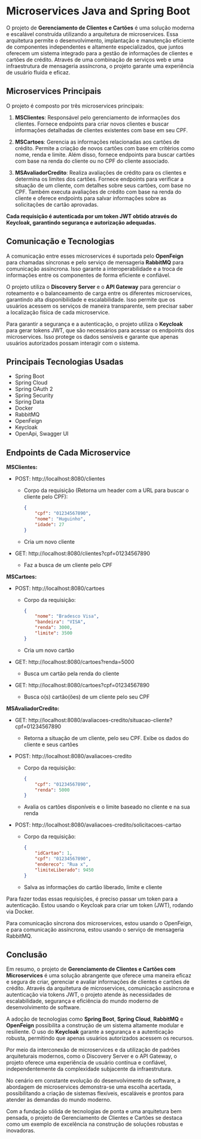 # Microservices Java and Spring Boot

O projeto de **Gerenciamento de Clientes e Cartões** é uma solução moderna e escalável construída utilizando a arquitetura de microservices. Essa arquitetura permite o desenvolvimento, implantação e manutenção eficiente de componentes independentes e altamente especializados, que juntos oferecem um sistema integrado para a gestão de informações de clientes e cartões de crédito. Através de uma combinação de serviços web e uma infraestrutura de mensageria assíncrona, o projeto garante uma experiência de usuário fluida e eficaz.

## Microservices Principais

O projeto é composto por três microservices principais:

1. **MSClientes**: Responsável pelo gerenciamento de informações dos clientes. Fornece endpoints para criar novos clientes e buscar informações detalhadas de clientes existentes com base em seu CPF. 

2. **MSCartoes**: Gerencia as informações relacionadas aos cartões de crédito. Permite a criação de novos cartões com base em critérios como nome, renda e limite. Além disso, fornece endpoints para buscar cartões com base na renda do cliente ou no CPF do cliente associado.

3. **MSAvaliadorCredito**: Realiza avaliações de crédito para os clientes e determina os limites dos cartões. Fornece endpoints para verificar a situação de um cliente, com detalhes sobre seus cartões, com base no CPF. Também executa avaliações de crédito com base na renda do cliente e oferece endpoints para salvar informações sobre as solicitações de cartão aprovadas.

**Cada requisição é autenticada por um token JWT obtido através do Keycloak, garantindo segurança e autorização adequadas.**

## Comunicação e Tecnologias

A comunicação entre esses microservices é suportada pelo **OpenFeign** para chamadas síncronas e pelo serviço de mensageria **RabbitMQ** para comunicação assíncrona. Isso garante a interoperabilidade e a troca de informações entre os componentes de forma eficiente e confiável.

O projeto utiliza o **Discovery Server** e o **API Gateway** para gerenciar o roteamento e o balanceamento de carga entre os diferentes microservices, garantindo alta disponibilidade e escalabilidade. Isso permite que os usuários acessem os serviços de maneira transparente, sem precisar saber a localização física de cada microservice.

Para garantir a segurança e a autenticação, o projeto utiliza o **Keycloak** para gerar tokens JWT, que são necessários para acessar os endpoints dos microservices. Isso protege os dados sensíveis e garante que apenas usuários autorizados possam interagir com o sistema.

## Principais Tecnologias Usadas

- Spring Boot
- Spring Cloud
- Spring OAuth 2
- Spring Security
- Spring Data
- Docker
- RabbitMQ
- OpenFeign
- Keycloak
- OpenApi, Swagger UI

## Endpoints de Cada Microservice

**MSClientes:**

- POST: http://localhost:8080/clientes
  - Corpo da requisição (Retorna um header com a URL para buscar o cliente pelo CPF):
    ```json
    {
        "cpf": "01234567890",
        "nome": "Huguinho",
        "idade": 27
    }
    ```
  - Cria um novo cliente

- GET: http://localhost:8080/clientes?cpf=01234567890
  - Faz a busca de um cliente pelo CPF

**MSCartoes:**

- POST: http://localhost:8080/cartoes
  - Corpo da requisição:
    ```json
    {
        "nome": "Bradesco Visa",
        "bandeira": "VISA",
        "renda": 3000,
        "limite": 3500
    }
    ```
  - Cria um novo cartão

- GET: http://localhost:8080/cartoes?renda=5000
  - Busca um cartão pela renda do cliente

- GET: http://localhost:8080/cartoes?cpf=01234567890
  - Busca o(s) cartão(ões) de um cliente pelo seu CPF

**MSAvaliadorCredito:**

- GET: http://localhost:8080/avaliacoes-credito/situacao-cliente?cpf=01234567890
  - Retorna a situação de um cliente, pelo seu CPF. Exibe os dados do cliente e seus cartões

- POST: http://localhost:8080/avaliacoes-credito
  - Corpo da requisição:
    ```json
    {
        "cpf": "01234567890",
        "renda": 5000
    }
    ```
  - Avalia os cartões disponíveis e o limite baseado no cliente e na sua renda

- POST: http://localhost:8080/avaliacoes-credito/solicitacoes-cartao
  - Corpo da requisição:
    ```json
    {
        "idCartao": 1,
        "cpf": "01234567890",
        "endereco": "Rua x",
        "limiteLiberado": 9450
    }
    ```
  - Salva as informações do cartão liberado, limite e cliente

Para fazer todas essas requisições, é preciso passar um token para a autenticação. Estou usando o Keycloak para criar um token (JWT), rodando via Docker.

Para comunicação síncrona dos microservices, estou usando o OpenFeign, e para comunicação assíncrona, estou usando o serviço de mensageria RabbitMQ.

## Conclusão

Em resumo, o projeto de **Gerenciamento de Clientes e Cartões com Microservices** é uma solução abrangente que oferece uma maneira eficaz e segura de criar, gerenciar e avaliar informações de clientes e cartões de crédito. Através da arquitetura de microservices, comunicação assíncrona e autenticação via tokens JWT, o projeto atende às necessidades de escalabilidade, segurança e eficiência do mundo moderno de desenvolvimento de software.

A adoção de tecnologias como **Spring Boot**, **Spring Cloud**, **RabbitMQ** e **OpenFeign** possibilita a construção de um sistema altamente modular e resiliente. O uso do **Keycloak** garante a segurança e a autenticação robusta, permitindo que apenas usuários autorizados acessem os recursos.

Por meio da interconexão de microservices e da utilização de padrões arquiteturais modernos, como o Discovery Server e o API Gateway, o projeto oferece uma experiência de usuário contínua e confiável, independentemente da complexidade subjacente da infraestrutura.

No cenário em constante evolução do desenvolvimento de software, a abordagem de microservices demonstra-se uma escolha acertada, possibilitando a criação de sistemas flexíveis, escaláveis e prontos para atender às demandas do mundo moderno.

Com a fundação sólida de tecnologias de ponta e uma arquitetura bem pensada, o projeto de Gerenciamento de Clientes e Cartões se destaca como um exemplo de excelência na construção de soluções robustas e inovadoras.

